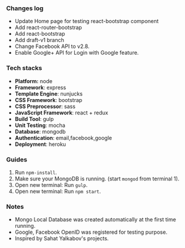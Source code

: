 ### Changes log

- Update Home page for testing react-bootstrap component
- Add react-router-bootstrap
- Add react-bootstrap
- Add draft-v1 branch
- Change Facebook API to v2.8.
- Enable Google+ API for Login with Google feature.

### Tech stacks
- **Platform:** node
- **Framework**: express
- **Template Engine**: nunjucks
- **CSS Framework**: bootstrap
- **CSS Preprocessor**: sass
- **JavaScript Framework**: react + redux
- **Build Tool**: gulp
- **Unit Testing**: mocha
- **Database**: mongodb
- **Authentication**: email,facebook,google
- **Deployment**: heroku

### Guides

1. Run `npm-install`.
2. Make sure your MongoDB is running. (start `mongod` from terminal 1).
3. Open new terminal: Run `gulp`.
4. Open new terminal: Run `npm start`.

### Notes

- Mongo Local Database was created automatically at the first time running.
- Google, Facebook OpenID was registered for testing purpose.
- Inspired by Sahat Yalkabov's projects.
